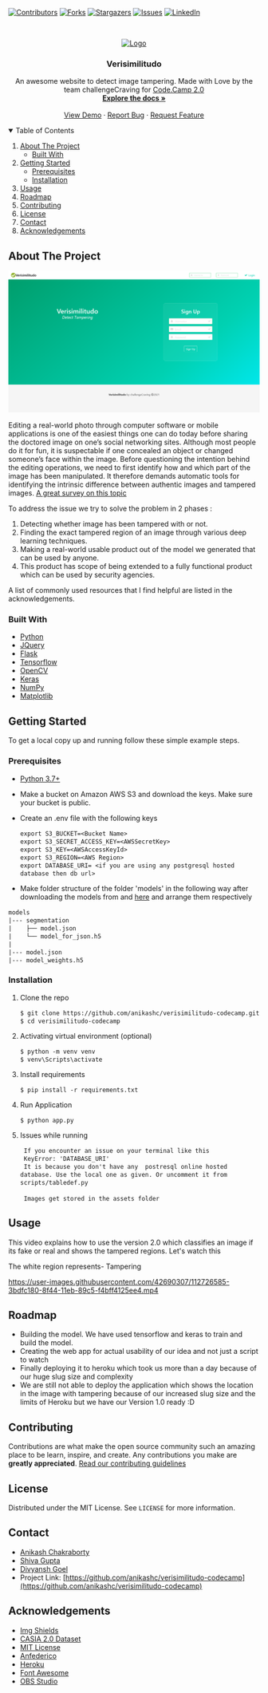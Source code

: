 <!-- PROJECT SHIELDS -->
<!--
*** I'm using markdown "reference style" links for readability.
*** Reference links are enclosed in brackets [ ] instead of parentheses ( ).
*** See the bottom of this document for the declaration of the reference variables
*** for contributors-url, forks-url, etc. This is an optional, concise syntax you may use.
*** https://www.markdownguide.org/basic-syntax/#reference-style-links
-->

[![Contributors][contributors-shield]][contributors-url]
[![Forks][forks-shield]][forks-url]
[![Stargazers][stars-shield]][stars-url]
[![Issues][issues-shield]][issues-url]
[![LinkedIn][linkedin-shield]][linkedin-url]

<!-- PROJECT LOGO -->
<br />

<p align="center">
  <a href="https://verisimilitudo.herokuapp.com/">
    <img src="https://github.com/anikashc/verisimilitudo-codecamp/raw/master/media/logo-gif.gif" alt="Logo" width="200" height="200">
  </a>

  <h3 align="center">Verisimilitudo</h3>

  <p align="center">
    An awesome website to detect image tampering. Made with Love by the team challengeCraving for  <a href="https://dare2compete.com/o/code-camp-20-indian-society-for-technical-education-students-chapter-srm-ncr-campus-150657">Code.Camp 2.0</a>
    <br />
    <a href="https://github.com/anikashc/verisimilitudo-codecamp"><strong>Explore the docs »</strong></a>
    <br />
    <br />
    <a href="https://verisimilitudo.herokuapp.com/">View Demo</a>
    ·
    <a href="https://github.com/anikashc/verisimilitudo-codecamp/issues">Report Bug</a>
    ·
    <a href="https://github.com/anikashc/verisimilitudo-codecamp/issues">Request Feature</a>
  </p>
</p>

<!-- TABLE OF CONTENTS -->
<details open="open">
  <summary>Table of Contents</summary>
  <ol>
    <li>
      <a href="#about-the-project">About The Project</a>
      <ul>
        <li><a href="#built-with">Built With</a></li>
      </ul>
    </li>
    <li>
      <a href="#getting-started">Getting Started</a>
      <ul>
        <li><a href="#prerequisites">Prerequisites</a></li>
        <li><a href="#installation">Installation</a></li>
      </ul>
    </li>
    <li><a href="#usage">Usage</a></li>
    <li><a href="#roadmap">Roadmap</a></li>
    <li><a href="#contributing">Contributing</a></li>
    <li><a href="#license">License</a></li>
    <li><a href="#contact">Contact</a></li>
    <li><a href="#acknowledgements">Acknowledgements</a></li>
  </ol>
</details>

<!-- ABOUT THE PROJECT -->

## About The Project

[![Verisimilitudo Screenshot][product-screenshot]](https://verisimilitudo.herokuapp.com/)

Editing a real-world photo through computer software or mobile applications is one of the easiest things one can do today before sharing the doctored image on one’s social networking sites. Although most people do it for fun, it is suspectable if one concealed an object or changed someone’s face within the image. Before questioning the intention behind the editing operations, we need to first identify how and which part of the image has been manipulated. It therefore demands automatic tools for identifying the intrinsic difference between authentic images and tampered images. [A great survey on this topic](https://www.sciencedirect.com/science/article/abs/pii/S104732031830350X)

To address the issue we try to solve the problem in 2 phases :

1. Detecting whether image has been tampered with or not.
2. Finding the exact tampered region of an image through various deep learning techniques.
3. Making a real-world usable product out of the model we generated that can be used by anyone.
4. This product has scope of being extended to a fully functional product which can be used by security agencies.

A list of commonly used resources that I find helpful are listed in the acknowledgements.

### Built With

- [Python](https://www.python.org)
- [JQuery](https://jquery.com)
- [Flask](https://flask.palletsprojects.com/en/1.1.x/)
- [Tensorflow](https://www.tensorflow.org/)
- [OpenCV](https://www.opencv.org/)
- [Keras](https://www.keras.io)
- [NumPy](https://www.numpy.org/)
- [Matplotlib](https://www.matplotlib.org/)

<!-- GETTING STARTED -->

## Getting Started

To get a local copy up and running follow these simple example steps.

### Prerequisites

- [Python 3.7+](https://www.python.org/downloads/)
- Make a bucket on Amazon AWS S3 and download the keys. Make sure your bucket is public.
- Create an .env file with the following keys

  ```
  export S3_BUCKET=<Bucket Name>
  export S3_SECRET_ACCESS_KEY=<AWSSecretKey>
  export S3_KEY=<AWSAccessKeyId>
  export S3_REGION=<AWS Region>
  export DATABASE_URI= <if you are using any postgresql hosted database then db url>
  ```
  
 - Make folder structure of the folder 'models' in the following way after downloading the models from and [here](https://drive.google.com/drive/folders/11TrwXTCvamHU156U2wJIL7pKwsIzmAXn?usp=sharing) and arrange them respectively
 
```
models
|--- segmentation
|    ├── model.json
|    └── model_for_json.h5
|     
|--- model.json
|--- model_weights.h5
```

### Installation

1. Clone the repo
   ```
   $ git clone https://github.com/anikashc/verisimilitudo-codecamp.git
   $ cd verisimilitudo-codecamp
   ```
2. Activating virtual environment (optional)
   ```
   $ python -m venv venv
   $ venv\Scripts\activate
   ```
3. Install requirements
   ```
   $ pip install -r requirements.txt
   ```
4. Run Application

   ```
   $ python app.py
   ```

5. Issues while running

   ```
    If you encounter an issue on your terminal like this
    KeyError: 'DATABASE_URI'
    It is because you don't have any  postresql online hosted database. Use the local one as given. Or uncomment it from scripts/tabledef.py

    Images get stored in the assets folder
   ```

<!-- USAGE EXAMPLES -->

## Usage

This video explains how to use the version 2.0 which classifies an image if its fake or real and shows the tampered regions. Let's watch this

The white region represents- Tampering

https://user-images.githubusercontent.com/42690307/112726585-3bdfc180-8f44-11eb-89c5-f4bff4125ee4.mp4



<!-- ROADMAP -->

## Roadmap

- Building the model. We have used tensorflow and keras to train and build the model.
- Creating the web app for actual usability of our idea and not just a script to watch
- Finally deploying it to heroku which took us more than a day because of our huge slug size and complexity
- We are still not able to deploy the application which shows the location in the image with tampering because of our increased slug size and the limits of Heroku but we have our Version 1.0 ready :D

<!-- CONTRIBUTING -->

## Contributing

Contributions are what make the open source community such an amazing place to be learn, inspire, and create. Any contributions you make are **greatly appreciated**.
<a href="https://github.com/anikashc/verisimilitudo-codecamp/blob/master/CONTRIBUTING.md">Read our contributing guidelines</a>

<!-- LICENSE -->

## License

Distributed under the MIT License. See `LICENSE` for more information.

<!-- CONTACT -->

## Contact

- [Anikash Chakraborty](https://www.linkedin.com/in/anikash-chakraborty/)
- [Shiva Gupta](https://www.linkedin.com/in/shiva-gupta-1843b6170/)
- [Divyansh Goel](https://www.linkedin.com/in/divyansh-goel-a0a433166/)
- Project Link: [https://github.com/anikashc/verisimilitudo-codecamp](https://github.com/anikashc/verisimilitudo-codecamp)

<!-- ACKNOWLEDGEMENTS -->

## Acknowledgements

- [Img Shields](https://shields.io)
- [CASIA 2.0 Dataset](https://github.com/namtpham/casia2groundtruth)
- [MIT License](https://spdx.org/licenses/MIT.html)
- [Anfederico](https://github.com/anfederico/flaskex)
- [Heroku](https://www.heroku.com)
- [Font Awesome](https://fontawesome.com)
- [OBS Studio](https://obsproject.com)

<!-- MARKDOWN LINKS & IMAGES -->
<!-- https://www.markdownguide.org/basic-syntax/#reference-style-links -->

[contributors-shield]: https://img.shields.io/github/contributors/anikashc/verisimilitudo-codecamp.svg?style=for-the-badge
[contributors-url]: https://github.com/anikashc/verisimilitudo-codecamp/graphs/contributors
[forks-shield]: https://img.shields.io/github/forks/anikashc/verisimilitudo-codecamp.svg?style=for-the-badge
[forks-url]: https://github.com/anikashc/verisimilitudo-codecamp/network/members
[stars-shield]: https://img.shields.io/github/stars/anikashc/verisimilitudo-codecamp.svg?style=for-the-badge
[stars-url]: https://github.com/anikashc/verisimilitudo-codecamp/stargazers
[issues-shield]: https://img.shields.io/github/issues/anikashc/verisimilitudo-codecamp.svg?style=for-the-badge
[issues-url]: https://github.com/anikashc/verisimilitudo-codecamp/issues
[license-shield]: https://img.shields.io/github/license/anikashc/verisimilitudo-codecamp.svg?style=for-the-badge
[license-url]: https://github.com/anikashc/verisimilitudo-codecamp/blob/master/LICENSE.txt
[linkedin-shield]: https://img.shields.io/badge/-LinkedIn-black.svg?style=for-the-badge&logo=linkedin&colorB=555
[linkedin-url]: https://www.linkedin.com/in/anikash-chakraborty/
[product-screenshot]: media/verisimilitudo-home.png
[product-usage]: media/verisimilitudo-usage.mp4
[product-logo]: media/logo-gif.gif
